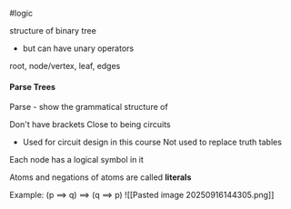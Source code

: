 #logic


structure of binary tree
- but can have unary operators

root, node/vertex, leaf, edges

#### Parse Trees
Parse - show the grammatical structure of

Don't have brackets
Close to being circuits
- Used for circuit design in this course
Not used to replace truth tables

Each node has a logical symbol in it

Atoms and negations of atoms are called **literals**

Example: (p $\implies$ q) $\implies$ (q $\implies$ p)
![[Pasted image 20250916144305.png]]